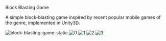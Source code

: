 Block Blasting Game

A simple block-blasting game inspired by recent popular mobile games of the genre, implemented in Unity3D.

![block-blasting-game-static](https://github.com/omercan1105/block-blasting-game/assets/90812136/d44066b8-78aa-46ee-9859-bf50089c283f)
![0](https://github.com/omercan1105/block-blasting-game/assets/90812136/f25ca003-8184-4674-8a7e-f5c7fb1b332e)
![1](https://github.com/omercan1105/block-blasting-game/assets/90812136/ddcac844-d0ae-474a-a0b9-87379ad59583)
![2](https://github.com/omercan1105/block-blasting-game/assets/90812136/2a746d25-306f-4403-b507-1faf9c49f941)
![3](https://github.com/omercan1105/block-blasting-game/assets/90812136/f6b121cd-6a84-43cc-be40-fad328873eb5)
